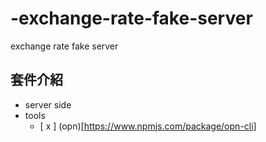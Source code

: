 # -exchange-rate-fake-server
 
 exchange rate fake server


## 套件介紹

* server side
* tools
  + [ x ] (opn)[https://www.npmjs.com/package/opn-cli]
